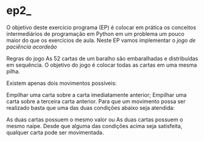 # ep2_

O objetivo deste exercício programa (EP) é colocar em prática os conceitos intermediários de programação em Python em um problema um pouco maior do que os exercícios de aula.
Neste EP vamos implementar o *jogo de paciência acordeão*


Regras do jogo
As 52 cartas de um baralho são embaralhadas e distribuídas em sequência. O objetivo do jogo é colocar todas as cartas em uma mesma pilha.

Existem apenas dois movimentos possíveis:

Empilhar uma carta sobre a carta imediatamente anterior;
Empilhar uma carta sobre a terceira carta anterior.
Para que um movimento possa ser realizado basta que uma das duas condições abaixo seja atendida:

As duas cartas possuem o mesmo valor ou
As duas cartas possuem o mesmo naipe.
Desde que alguma das condições acima seja satisfeita, qualquer carta pode ser movimentada.
